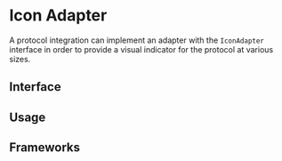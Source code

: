 # Icon Adapter

A protocol integration can implement an adapter with the `IconAdapter` interface in order to provide a visual indicator for the protocol at various sizes.

## Interface

## Usage

## Frameworks

